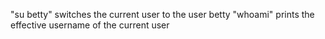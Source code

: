 "su betty"  switches the current user to the user betty
"whoami" prints the effective username of the current user
